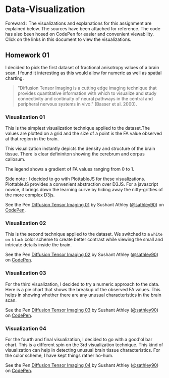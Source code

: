 # Data-Visualization

Foreward : The visualizations and explanations for this assignment are explained below. The sources have been attached for reference. The code has also been hosed on CodePen for easier and convenient viewability. Click on the links in this document to view the visualizations.



## Homework 01

I decided to pick the first dataset of fractional anisotropy values of a brain scan. I found it interesting as this would allow for numeric as well as spatial charting.

> "Diffusion Tensor Imaging is a cutting edge imaging technique that provides quantitative information with which to visualize and study connectivity and continuity of neural pathways in the central and peripheral nervous systems in vivo." (Basser et al. 2000).


### Visualization 01

This is the simplest visualization technique applied to the dataset.The values are plotted on a grid and the size of a point is the FA value observed at that region in the brain.

This visualization instantly depicts the density and structure of the brain tissue. There is clear defininiton showing the cerebrum and corpus callosum. 

The legend shows a gradient of FA values ranging from 0 to 1. 


Side note : I decided to go with PlottableJS for these visualizations. PlottableJS provides a convenient abstraction over D3JS. For a javascript novice, it brings down the learning curve by hiding away the nitty-gritties of the more complex D3js.

<p data-height="265" data-theme-id="0" data-slug-hash="GjpmXN" data-default-tab="js,result" data-user="sathley90" data-embed-version="2" class="codepen">See the Pen <a href="http://codepen.io/sathley90/pen/GjpmXN/">Diffusion Tensor Imaging 01</a> by Sushant Athley (<a href="http://codepen.io/sathley90">@sathley90</a>) on <a href="http://codepen.io">CodePen</a>.</p>
<script async src="//assets.codepen.io/assets/embed/ei.js"></script>


### Visualization 02

This is the second technique applied to the dataset. We switched to a `white on black` color scheme to create better contrast while viewing the small and intricate details inside the brain.

<p data-height="265" data-theme-id="0" data-slug-hash="PGPmdp" data-default-tab="js,result" data-user="sathley90" data-embed-version="2" class="codepen">See the Pen <a href="http://codepen.io/sathley90/pen/PGPmdp/">Diffusion Tensor Imaging 02</a> by Sushant Athley (<a href="http://codepen.io/sathley90">@sathley90</a>) on <a href="http://codepen.io">CodePen</a>.</p>
<script async src="//assets.codepen.io/assets/embed/ei.js"></script>


### Visualization 03

For the third visualization, I decided to try a numeric approach to the data. Here is a pie chart that shows the breakup of the observed FA values. This helps in showing whether there are any unusual characteristics in the brain scan. 

<p data-height="265" data-theme-id="0" data-slug-hash="LRpyoV" data-default-tab="js,result" data-user="sathley90" data-embed-version="2" class="codepen">See the Pen <a href="http://codepen.io/sathley90/pen/LRpyoV/">Diffusion Tensor Imaging 03</a> by Sushant Athley (<a href="http://codepen.io/sathley90">@sathley90</a>) on <a href="http://codepen.io">CodePen</a>.</p>
<script async src="//assets.codepen.io/assets/embed/ei.js"></script>


### Visualization 04

For the fourth and final visualization, I decided to go with a good'ol bar chart. This is a different spin on the 3rd visualization technique. This kind of visualization can help in detecting unusual brain tissue characteristics. For the color scheme, I have kept things rather ho-hum.


<p data-height="265" data-theme-id="0" data-slug-hash="ORyABL" data-default-tab="js,result" data-user="sathley90" data-embed-version="2" class="codepen">See the Pen <a href="http://codepen.io/sathley90/pen/ORyABL/">Diffusion Tensor Imaging 04</a> by Sushant Athley (<a href="http://codepen.io/sathley90">@sathley90</a>) on <a href="http://codepen.io">CodePen</a>.</p>
<script async src="//assets.codepen.io/assets/embed/ei.js"></script>